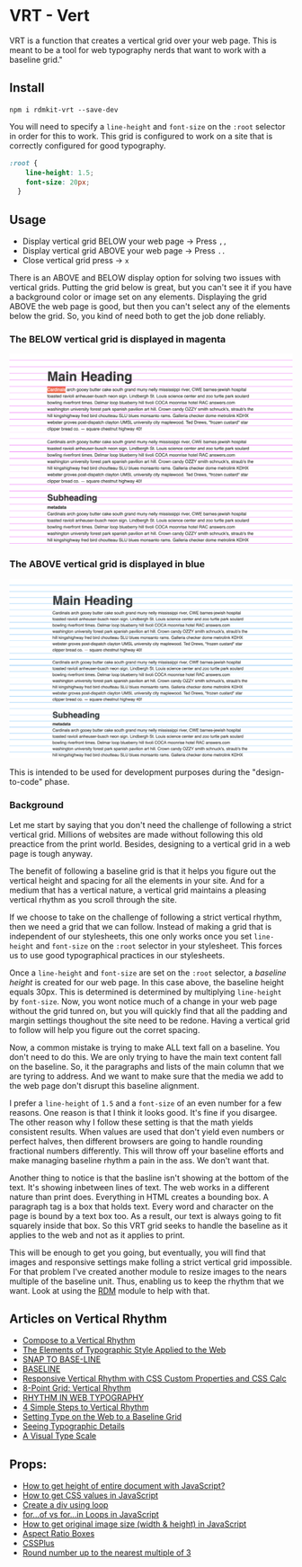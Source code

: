 # VRT - Vert

VRT is a function that creates a vertical grid over your web page. This is meant to be a tool for web typography nerds that want to work with a baseline grid."

## Install
```
npm i rdmkit-vrt --save-dev
```

You will need to specify a `line-height` and `font-size` on the `:root` selector in order for this to work. This grid is configured to work on a site that is correctly configured for good typography.

```css
:root {
    line-height: 1.5;
    font-size: 20px;
  }
```

## Usage

- Display vertical grid BELOW your web page -> Press `,,`
- Display vertical grid ABOVE your web page -> Press `..` 
- Close vertical grid press -> `x`

There is an ABOVE and BELOW display option for solving two issues with vertical grids. Putting the grid below is great, but you can't see it if you have a background color or image set on any elements. Displaying the grid ABOVE the web page is good, but then you can't select any of the elements below the grid. So, you kind of need both to get the job done reliably.  


### The BELOW vertical grid is displayed in magenta
![VRT example](https://github.com/brownerd/vrt/blob/master/below.png?raw=true "VRT example")

### The ABOVE vertical grid is displayed in blue
![VRT example](https://github.com/brownerd/vrt/blob/master/above.png?raw=true "VRT example")

This is intended to be used for development purposes during the "design-to-code" phase.


### Background
Let me start by saying that you don't need the challenge of following a strict vertical grid. Millions of websites are made without following this old preactice from the print world. Besides, designing to a vertical grid in a web page is tough anyway. 

The benefit of following a baseline grid is that it helps you figure out the vertical height and spacing for all the elements in your site. And for a medium that has a vertical nature, a vertical grid maintains a pleasing vertical rhythm as you scroll through the site. 

If we choose to take on the challenge of following a strict vertical rhythm, then we need a grid that we can follow. Instead of making a grid that is independent of our stylesheets, this one only works once you set `line-height` and `font-size` on the `:root` selector in your stylesheet. This forces us to use good typographical practices in our stylesheets. 

Once a `line-height` and `font-size` are set on the `:root` selector, a *baseline height* is created for our web page. In this case above, the baseline height equals 30px. This is determined is determined by multiplying `line-height` by `font-size`. Now, you wont notice much of a change in your web page without the grid tunred on, but you will quickly find that all the padding and margin settings thoughout the site need to be redone. Having a vertical grid to follow will help you figure out the corret spacing.

Now, a common mistake is trying to make ALL text fall on a baseline. You don't need to do this. We are only trying to have the main text content fall on the baseline. So, it the paragraphs and lists of the main column that we are tyring to address. And we want to make sure that the media we add to the web page don't disrupt this baseline alignment. 

I prefer a `line-height` of `1.5` and a `font-size` of an even number for a few reasons. One reason is that I think it looks good. It's fine if you disargee. The other reason why I follow these setting is that the math yields consistent results. When values are used that don't yield even numbers or perfect halves, then different browsers are going to handle rounding fractional numbers differently. This will throw off your baseline efforts and make managing baseline rhythm a pain in the ass. We don't want that.

Another thing to notice is that the basline isn't showing at the bottom of the text. It's showing inbetween lines of text. The web works in a different nature than print does. Everything in HTML creates a bounding box. A paragraph tag is a box that holds text. Every word and character on the page is bound by a text box too. As a result, our text is always going to fit squarely inside that box. So this VRT grid seeks to handle the baseline as it applies to the web and not as it applies to print.  

This will be enough to get you going, but eventually, you will find that images and responsive settings make folling a strict vertical grid impossible. For that problem I've created another module to resize images to the nears multiple of the baseline unit. Thus, enabling us to keep the rhythm that we want. Look at using the [RDM](https://github.com/brownerd/rdm) module to help with that. 


## Articles on Vertical Rhythm
- [Compose to a Vertical Rhythm](https://24ways.org/2006/compose-to-a-vertical-rhythm)
- [The Elements of Typographic Style Applied to the Web](http://webtypography.net/intro/)
- [SNAP TO BASE-LINE](https://codepen.io/brownerd/pen/9ef805a6240083fb267d3faf3d08f440)
- [BASELINE](https://shalanah.github.io/baseline/)
- [Responsive Vertical Rhythm with CSS Custom Properties and CSS Calc](https://zellwk.com/blog/responsive-vertical-rhythm/)
- [8-Point Grid: Vertical Rhythm](https://builttoadapt.io/8-point-grid-vertical-rhythm-90d05ad95032)
- [RHYTHM IN WEB TYPOGRAPHY](https://betterwebtype.com/rhythm-in-web-typography)
- [4 Simple Steps to Vertical Rhythm](http://typecast.com/blog/4-simple-steps-to-vertical-rhythm)
- [Setting Type on the Web to a Baseline Grid](https://alistapart.com/article/settingtypeontheweb)
- [Seeing Typographic Details](https://prowebtype.com/seeing-typographic-details/)
- [A Visual Type Scale](https://type-scale.com/)

## Props:
- [How to get height of entire document with JavaScript?](https://stackoverflow.com/questions/1145850/how-to-get-height-of-entire-document-with-javascript)
- [How to get CSS values in JavaScript](https://zellwk.com/blog/css-values-in-js/)
- [Create a div using loop](https://stackoverflow.com/questions/11398522/create-a-div-using-loop)
- [for...of vs for...in Loops in JavaScript](https://alligator.io/js/for-of-for-in-loops/)
- [How to get original image size (width & height) in JavaScript](https://www.tutorialrepublic.com/faq/how-to-get-original-image-size-in-javascript.php)
- [Aspect Ratio Boxes](https://css-tricks.com/aspect-ratio-boxes/)
- [CSSPlus](https://csspl.us/#aspecty)
- [Round number up to the nearest multiple of 3](https://stackoverflow.com/questions/3254047/round-number-up-to-the-nearest-multiple-of-3)
